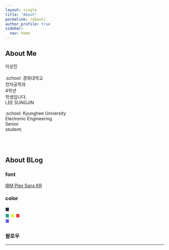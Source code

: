 ```yaml
---
layout: single
title: "About"
permalink: /about/
author_profile: true
sidebar:
  nav: home
---
```


## About Me

<div class = "div1" markdown="1">
  이성진<br><br>
  :school: 경희대학교<br>
  전자공학과<br>
  4학년<br>
  학생입니다.
</div>

<div class = "div2" markdown="1">
  LEE SUNGJIN<br><br>
  :school: Kyunghee University<br>
  Electronic Engineering<br>
  Senior<br>
  student.
</div>

<br><br>

## About BLog

### font <br>
[IBM Plex Sans KR](https://fonts.google.com/specimen/IBM+Plex+Sans+KR)

### color <br>
<div class = "box" style="width:20px;height:20px;" markdown = "1">
  <span style="color:#252A34">■</span>
</div>
<span style="color:#24A091">■</span>
<span style="color:#D1F951">■</span>
<span style="color:#F0383B">■</span>
<div class = "box" style="width:20px;height:20px;" markdown = "1">
  <span style="color:#6454ED">■</span>
</div>

### 팔로우

---